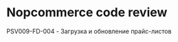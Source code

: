 
Nopcommerce code review
=================================================================
PSV009-FD-004 - Загрузка и обновление прайс-листов 
